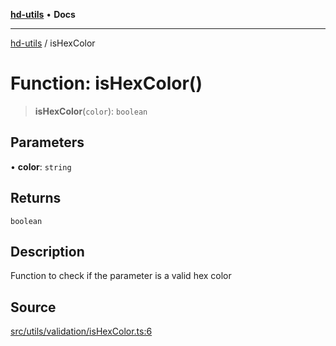 [**hd-utils**](../README.md) • **Docs**

***

[hd-utils](../globals.md) / isHexColor

# Function: isHexColor()

> **isHexColor**(`color`): `boolean`

## Parameters

• **color**: `string`

## Returns

`boolean`

## Description

Function to check if the parameter is a valid hex color

## Source

[src/utils/validation/isHexColor.ts:6](https://github.com/AhmadHddad/h-utils/blob/f7bb9ae71f981ffef49079271b9540862594b7e6/src/utils/validation/isHexColor.ts#L6)
